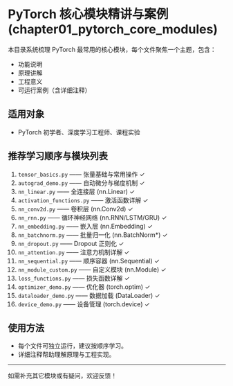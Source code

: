 # PyTorch 核心模块精讲与案例 (chapter01_pytorch_core_modules)

本目录系统梳理 PyTorch 最常用的核心模块，每个文件聚焦一个主题，包含：
- 功能说明
- 原理讲解
- 工程意义
- 可运行案例（含详细注释）

## 适用对象
- PyTorch 初学者、深度学习工程师、课程实验

## 推荐学习顺序与模块列表
1. `tensor_basics.py`        —— 张量基础与常用操作 ✓
2. `autograd_demo.py`        —— 自动微分与梯度机制 ✓
3. `nn_linear.py`            —— 全连接层 (nn.Linear) ✓
4. `activation_functions.py` —— 激活函数详解 ✓
5. `nn_conv2d.py`            —— 卷积层 (nn.Conv2d) ✓
6. `nn_rnn.py`               —— 循环神经网络 (nn.RNN/LSTM/GRU) ✓
7. `nn_embedding.py`         —— 嵌入层 (nn.Embedding) ✓
8. `nn_batchnorm.py`         —— 批量归一化 (nn.BatchNorm*) ✓
9. `nn_dropout.py`           —— Dropout 正则化 ✓
10. `nn_attention.py`        —— 注意力机制详解 ✓
11. `nn_sequential.py`       —— 顺序容器 (nn.Sequential) ✓
12. `nn_module_custom.py`    —— 自定义模块 (nn.Module) ✓
13. `loss_functions.py`      —— 损失函数详解 ✓
14. `optimizer_demo.py`      —— 优化器 (torch.optim) ✓
15. `dataloader_demo.py`     —— 数据加载 (DataLoader) ✓
16. `device_demo.py`         —— 设备管理 (torch.device) ✓

## 使用方法
- 每个文件可独立运行，建议按顺序学习。
- 详细注释帮助理解原理与工程实现。

---
如需补充其它模块或有疑问，欢迎反馈！ 